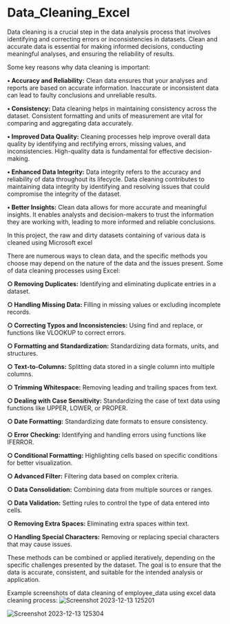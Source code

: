 # Data_Cleaning_Excel
Data cleaning is a crucial step in the data analysis process that involves identifying and correcting errors or inconsistencies in datasets.
Clean and accurate data is essential for making informed decisions, conducting meaningful analyses, and ensuring the reliability of results.

Some key reasons why data cleaning is important:

**• Accuracy and Reliability:** Clean data ensures that your analyses and reports are based on accurate information. Inaccurate or inconsistent data can lead to faulty conclusions and unreliable results.

**• Consistency:** Data cleaning helps in maintaining consistency across the dataset. Consistent formatting and units of measurement are vital for comparing and aggregating data accurately.

**• Improved Data Quality:** Cleaning processes help improve overall data quality by identifying and rectifying errors, missing values, and inconsistencies. High-quality data is fundamental for effective decision-making.

**• Enhanced Data Integrity:** Data integrity refers to the accuracy and reliability of data throughout its lifecycle. Data cleaning contributes to maintaining data integrity by identifying and resolving issues that could compromise the integrity of the dataset.

**• Better Insights:** Clean data allows for more accurate and meaningful insights. It enables analysts and decision-makers to trust the information they are working with, leading to more informed and reliable conclusions.

In this project, the raw and dirty datasets containing of various data is cleaned using Microsoft excel

There are numerous ways to clean data, and the specific methods you choose may depend on the nature of the data and the issues present. Some of data cleaning processes using Excel:

**○ Removing Duplicates:**
Identifying and eliminating duplicate entries in a dataset.

**○ Handling Missing Data:**
Filling in missing values or excluding incomplete records.

**○ Correcting Typos and Inconsistencies:**
Using find and replace, or functions like VLOOKUP to correct errors.

**○ Formatting and Standardization:**
Standardizing data formats, units, and structures.

**○ Text-to-Columns:**
Splitting data stored in a single column into multiple columns.

**○ Trimming Whitespace:**
Removing leading and trailing spaces from text.

**○ Dealing with Case Sensitivity:**
Standardizing the case of text data using functions like UPPER, LOWER, or PROPER.

**○ Date Formatting:**
Standardizing date formats to ensure consistency.

**○ Error Checking:**
Identifying and handling errors using functions like IFERROR.

**○ Conditional Formatting:**
Highlighting cells based on specific conditions for better visualization.

**○ Advanced Filter:**
Filtering data based on complex criteria.

**○ Data Consolidation:**
Combining data from multiple sources or ranges.

**○ Data Validation:**
Setting rules to control the type of data entered into cells.

**○ Removing Extra Spaces:**
Eliminating extra spaces within text.

**○ Handling Special Characters:**
Removing or replacing special characters that may cause issues.

These methods can be combined or applied iteratively, depending on the specific challenges presented by the dataset. The goal is to ensure that the data is accurate, consistent, and suitable for the intended analysis or application.

Example screenshots of data cleaning of employee_data using excel data cleaning process:
![Screenshot 2023-12-13 125201](https://github.com/SAMEER969/Data_Cleaning_Excel/assets/88267199/a49ae72f-2f3f-4568-8061-90eaa28a3c5e)

![Screenshot 2023-12-13 125304](https://github.com/SAMEER969/Data_Cleaning_Excel/assets/88267199/594d6b0d-0489-4ec4-a9ed-8729b43d06fe)




